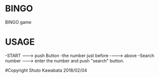 # BINGO
BINGO game 

# USAGE
 -START  ---> push Button
 -the number just before ----> above
 -Search number ---> enter the number and push "search" button.

#Copyright
 Shuto Kawabata
 2018/02/04
